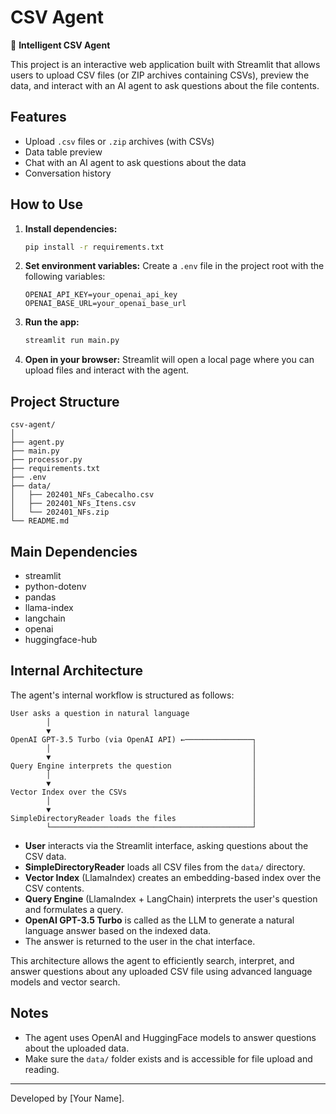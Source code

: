 # CSV Agent

🤖 **Intelligent CSV Agent**

This project is an interactive web application built with Streamlit that allows users to upload CSV files (or ZIP archives containing CSVs), preview the data, and interact with an AI agent to ask questions about the file contents.

## Features
- Upload `.csv` files or `.zip` archives (with CSVs)
- Data table preview
- Chat with an AI agent to ask questions about the data
- Conversation history

## How to Use

1. **Install dependencies:**
   ```bash
   pip install -r requirements.txt
   ```

2. **Set environment variables:**
   Create a `.env` file in the project root with the following variables:
   ```env
   OPENAI_API_KEY=your_openai_api_key
   OPENAI_BASE_URL=your_openai_base_url
   ```

3. **Run the app:**
   ```bash
   streamlit run main.py
   ```

4. **Open in your browser:**
   Streamlit will open a local page where you can upload files and interact with the agent.

## Project Structure
```
csv-agent/
│
├── agent.py
├── main.py
├── processor.py
├── requirements.txt
├── .env
├── data/
│   ├── 202401_NFs_Cabecalho.csv
│   ├── 202401_NFs_Itens.csv
│   └── 202401_NFs.zip
└── README.md
```

## Main Dependencies
- streamlit
- python-dotenv
- pandas
- llama-index
- langchain
- openai
- huggingface-hub

## Internal Architecture

The agent's internal workflow is structured as follows:

```
User asks a question in natural language
        │
        ▼
OpenAI GPT-3.5 Turbo (via OpenAI API) ←───────────────┐
        │                                             │
        ▼                                             │
Query Engine interprets the question                  │
        │                                             │
        ▼                                             │
Vector Index over the CSVs                            │
        │                                             │
        ▼                                             │
SimpleDirectoryReader loads the files                 │
        └─────────────────────────────────────────────┘
```

- **User** interacts via the Streamlit interface, asking questions about the CSV data.
- **SimpleDirectoryReader** loads all CSV files from the `data/` directory.
- **Vector Index** (LlamaIndex) creates an embedding-based index over the CSV contents.
- **Query Engine** (LlamaIndex + LangChain) interprets the user's question and formulates a query.
- **OpenAI GPT-3.5 Turbo** is called as the LLM to generate a natural language answer based on the indexed data.
- The answer is returned to the user in the chat interface.

This architecture allows the agent to efficiently search, interpret, and answer questions about any uploaded CSV file using advanced language models and vector search.

## Notes
- The agent uses OpenAI and HuggingFace models to answer questions about the uploaded data.
- Make sure the `data/` folder exists and is accessible for file upload and reading.

---

Developed by [Your Name].

